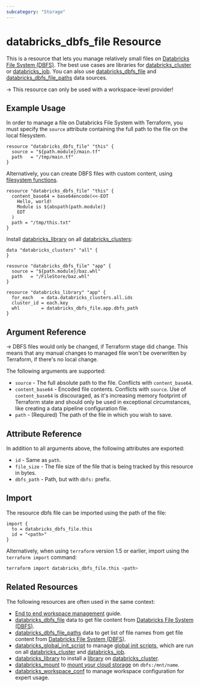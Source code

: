 ```yaml
---
subcategory: "Storage"
---
```

# databricks_dbfs_file Resource

This is a resource that lets you manage relatively small files on [Databricks File System (DBFS)](https://docs.databricks.com/data/databricks-file-system.html). The best use cases are libraries for [databricks_cluster](cluster.md) or [databricks_job](job.md). You can also use [databricks_dbfs_file](../data-sources/dbfs_file.md) and [databricks_dbfs_file_paths](../data-sources/dbfs_file_paths.md) data sources.

-> This resource can only be used with a workspace-level provider!

## Example Usage

In order to manage a file on Databricks File System with Terraform, you must specify the `source` attribute containing the full path to the file on the local filesystem.

```hcl
resource "databricks_dbfs_file" "this" {
  source = "${path.module}/main.tf"
  path   = "/tmp/main.tf"
}
```

Alternatively, you can create DBFS files with custom content, using [filesystem functions](https://www.terraform.io/docs/language/functions/templatefile.html).

```hcl
resource "databricks_dbfs_file" "this" {
  content_base64 = base64encode(<<-EOT
    Hello, world!
    Module is ${abspath(path.module)}
    EOT
  )
  path = "/tmp/this.txt"
}
```

Install [databricks_library](library.md) on all [databricks_clusters](../data-sources/clusters.md):

```hcl
data "databricks_clusters" "all" {
}

resource "databricks_dbfs_file" "app" {
  source = "${path.module}/baz.whl"
  path   = "/FileStore/baz.whl"
}

resource "databricks_library" "app" {
  for_each   = data.databricks_clusters.all.ids
  cluster_id = each.key
  whl        = databricks_dbfs_file.app.dbfs_path
}
```

## Argument Reference

-> DBFS files would only be changed, if Terraform stage did change. This means that any manual changes to managed file won't be overwritten by Terraform, if there's no local change.

The following arguments are supported:

* `source` - The full absolute path to the file. Conflicts with `content_base64`.
* `content_base64` - Encoded file contents. Conflicts with `source`. Use of `content_base64` is discouraged, as it's increasing memory footprint of Terraform state and should only be used in exceptional circumstances, like creating a data pipeline configuration file.
* `path` - (Required) The path of the file in which you wish to save.

## Attribute Reference

In addition to all arguments above, the following attributes are exported:

* `id` - Same as `path`.
* `file_size` - The file size of the file that is being tracked by this resource in bytes.
* `dbfs_path` - Path, but with `dbfs:` prefix.

## Import

The resource dbfs file can be imported using the path of the file:

```hcl
import {
  to = databricks_dbfs_file.this
  id = "<path>"
}
```

Alternatively, when using `terraform` version 1.5 or earlier, import using the `terraform import` command:

```bash
terraform import databricks_dbfs_file.this <path>
```

## Related Resources

The following resources are often used in the same context:

* [End to end workspace management](../guides/workspace-management.md) guide.
* [databricks_dbfs_file](../data-sources/dbfs_file.md) data to get file content from [Databricks File System (DBFS)](https://docs.databricks.com/data/databricks-file-system.html).
* [databricks_dbfs_file_paths](../data-sources/dbfs_file_paths.md) data to get list of file names from get file content from [Databricks File System (DBFS)](https://docs.databricks.com/data/databricks-file-system.html).
* [databricks_global_init_script](global_init_script.md) to manage [global init scripts](https://docs.databricks.com/clusters/init-scripts.html#global-init-scripts), which are run on all [databricks_cluster](cluster.md#init_scripts) and [databricks_job](job.md#new_cluster).
* [databricks_library](library.md) to install a [library](https://docs.databricks.com/libraries/index.html) on [databricks_cluster](cluster.md).
* [databricks_mount](mount.md) to [mount your cloud storage](https://docs.databricks.com/data/databricks-file-system.html#mount-object-storage-to-dbfs) on `dbfs:/mnt/name`.
* [databricks_workspace_conf](workspace_conf.md) to manage workspace configuration for expert usage.
